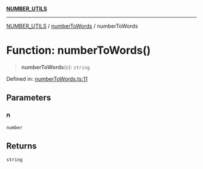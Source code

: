 [**NUMBER_UTILS**](../../README.md)

***

[NUMBER_UTILS](../../README.md) / [numberToWords](../README.md) / numberToWords

# Function: numberToWords()

> **numberToWords**(`n`): `string`

Defined in: [numberToWords.ts:11](https://github.com/dailker/everyutil/blob/b7f22b082046077d9fa17a48e94d4c255288033b/src/number/numberToWords.ts#L11)

## Parameters

### n

`number`

## Returns

`string`
